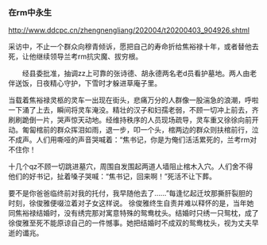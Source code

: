 ###

### 在rm中永生
http://www.ddcpc.cn/zhengnengliang/202004/t20200403_904926.shtml

采访中，不止一个群众向穆青倾诉，愿把自己的寿命折给焦裕禄十年，或者替他去死，让他继续领导兰考rm抗灾魔、拔穷根。

　　经县委批准，抽调zz上可靠的张诗德、胡永德两名老d员看护墓地。两人由老伴送饭，日夜精心守护，下雪时才躲进草庵子里。

当载着焦裕禄灵柩的灵车一出现在街头，悲痛万分的人群像一股湍急的浪潮，呼啦一下涌了上去，瞬间将灵车淹没。精壮的汉子和妇孺老弱，不顾一切冲上前去，齐刷刷跪倒一片，哭声惊天动地。经维持秩序的人员现场疏导，灵车重又徐徐向前开动。匍匐棺前的群众挥泪如雨，退一步，叩一个头，棺两边的群众则扶棺前行，泣不成声。人们用嘶哑的声音哭喊着：“焦书记，你是为俺们活活累死的，兰考rm对不住你！

十几个qz不顾一切跳进墓穴，周围自发围起两道人墙阻止棺木入穴。人们舍不得他们的好书记，扯着嗓子哭喊：“焦书记，回来啊！”死活不让下葬。

要不是你爸爸临终前对我的托付，我早随他去了……”每逢忆起迁坟那撕肝裂胆的时刻，徐俊雅便啜泣着对子女这样说。
徐俊雅终生自责并难以释怀的是，当年她同焦裕禄结婚时，没有绣完那对寓意特殊的鸳鸯枕头。结婚时只绣一只鸳枕，成了徐俊雅至死不能原谅自己的一件憾事。她把结婚时不成双的鸳鸯枕头，视为丈夫早逝的谶兆。
